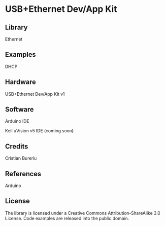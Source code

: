 # USB+Ethernet Dev/App Kit

## Library

Ethernet

## Examples

DHCP

## Hardware

USB+Ethernet Dev/App Kit v1

## Software

Arduino IDE

Keil uVision v5 IDE (coming soon)

## Credits

Cristian Bureriu

## References

Arduino

## License

The library is licensed under a Creative Commons Attribution-ShareAlike 3.0 License. Code examples are released into the public domain.
